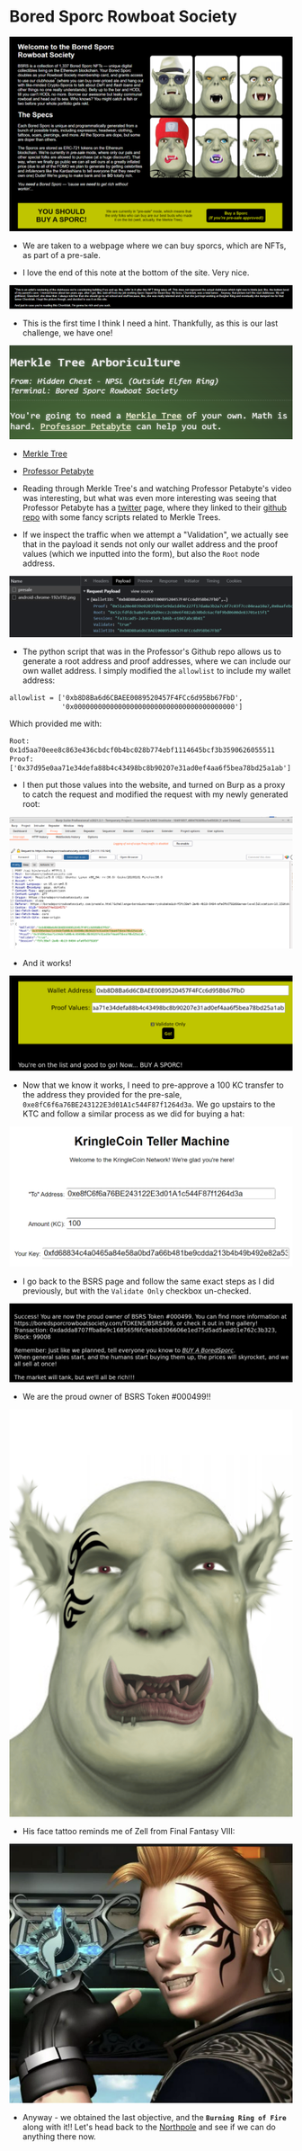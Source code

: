 # Bored Sporc Rowboat Society

![](../../../resources/screenshots/bsrswebsite.png)

- We are taken to a webpage where we can buy sporcs, which are NFTs, as part of a pre-sale.

- I love the end of this note at the bottom of the site. Very nice.

![](../../../resources/screenshots/bsrs-nicenote.png)

- This is the first time I think I need a hint. Thankfully, as this is our last challenge, we have one!

![](../../../resources/screenshots/bsrs-hint.png)

- [Merkle Tree](https://decentralizedthoughts.github.io/2020-12-22-what-is-a-merkle-tree/)
- [Professor Petabyte](https://www.youtube.com/watch?v=Qt_RWBq63S8)

- Reading through Merkle Tree's and watching Professor Petabyte's video was interesting, but what was even more interesting was seeing that Professor Petabyte has a [twitter](https://twitter.com/QPetabyte) page, where they linked to their [github repo](https://github.com/QPetabyte/Merkle_Trees) with some fancy scripts related to Merkle Trees.

- If we inspect the traffic when we attempt a "Validation", we actually see that in the payload it sends not only our wallet address and the proof values (which we inputted into the form), but also the `Root` node address.

![](../../../resources/screenshots/bsrs-payload.png)

- The python script that was in the Professor's Github repo allows us to generate a root address and proof addresses, where we can include our own wallet address. I simply modified the `allowlist` to include my wallet address:

```
allowlist = ['0xb8D8Ba6d6CBAEE0089520457F4FCc6d95Bb67FbD',
             '0x0000000000000000000000000000000000000000']
```

Which provided me with:

```
Root: 0x1d5aa70eee8c863e436cbdcf0b4bc028b774ebf1114645bcf3b3590626055511
Proof: ['0x37d95e0aa71e34defa88b4c43498bc8b90207e31ad0ef4aa6f5bea78bd25a1ab']
```

- I then put those values into the website, and turned on Burp as a proxy to catch the request and modified the request with my newly generated root:
 
![](../../../resources/screenshots/bsrs-proxyroot.png)

- And it works!
 
![](../../../resources/screenshots/bsrs-onthelist.png)

- Now that we know it works, I need to pre-approve a 100 KC transfer to the address they provided for the pre-sale, `0xe8fC6f6a76BE243122E3d01A1c544F87f1264d3a`. We go upstairs to the KTC and follow a similar process as we did for buying a hat:

![](../../../resources/screenshots/bsrs-ktcapproval.png)

- I go back to the BSRS page and follow the same exact steps as I did previously, but with the `Validate Only` checkbox un-checked. 

![](../../../resources/screenshots/bsrs-token499.png)

- We are the proud owner of BSRS Token #000499!!

![](../../../resources/screenshots/bsrs-myprettyspork.png)

- His face tattoo reminds me of Zell from Final Fantasy VIII:

![](../../../resources/screenshots/bsrs-zell.png)

- Anyway - we obtained the last objective, and the **`Burning Ring of Fire`** along with it!! Let's head back to the [Northpole](../../../2-northpole/1-northpole.md) and see if we can do anything there now. 